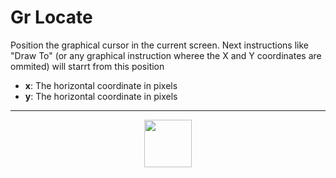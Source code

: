 # Gr Locate
Position the graphical cursor in the current screen. Next instructions like "Draw To" (or any graphical instruction wheree the X and Y coordinates are ommited) will starrt from this position
- **x**: The horizontal coordinate in pixels
- **y**: The horizontal coordinate in pixels
---
<p align="center"><img valign="middle" width="76px" src="https://drive.google.com/uc?export=view&id=1c2KO0LJpvMS9X9CAGV6dOfciR7OWhdKA" /></p>